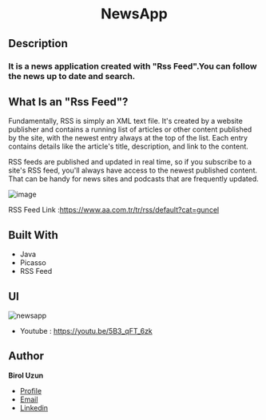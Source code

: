 

<h1 align="center">NewsApp</h1>

## Description

### It is a news application created with "Rss Feed".You can follow the news up to date and search.



## What Is an "Rss Feed"?
Fundamentally, RSS is simply an XML text file. It's created by a website publisher and contains a running list of articles or other content published by the site, with the newest entry always at the top of the list. Each entry contains details like the article's title, description, and link to the content.

RSS feeds are published and updated in real time, so if you subscribe to a site's RSS feed, you'll always have access to the newest published content. That can be handy for news sites and podcasts that are frequently updated. 

![image](https://user-images.githubusercontent.com/42109123/126242482-03cd6dfb-4825-41a7-a820-d148c5a9e2a4.png)

RSS Feed Link :https://www.aa.com.tr/tr/rss/default?cat=guncel

## Built With

- Java
- Picasso
- RSS Feed

## UI

![newsapp](https://user-images.githubusercontent.com/42109123/126251519-dc84c425-adf8-430b-b4cc-3a27555bd7a2.gif)

- Youtube : https://youtu.be/5B3_qFT_6zk



## Author

**Birol Uzun**

- [Profile](https://github.com/brluzn)
- [Email](mailto:brl.uzn2017@gmail.com?subject=Hi% "Hi!")
- [Linkedin](https://linkedin.com/in/birol-uzun-625304159)
